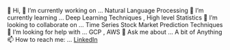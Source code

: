 👋 Hi,
🔭 I’m currently working on ... Natural Language Processing 
🌱 I’m currently learning ... Deep Learning Techniques ,  High level Statistics
👯 I’m looking to collaborate on ... Time Series Stock Market Prediction Techniques
🤔 I’m looking for help with ... GCP , AWS
💬 Ask me about ... A bit of Anything
📫 How to reach me: ... [LinkedIn 
](https://www.linkedin.com/in/kajal-khilari-2a7a7a242/)
<!---
Kajalk4/Kajalk4 is a ✨ special ✨ repository because its `README.md` (this file) appears on your GitHub profile.
You can click the Preview link to take a look at your changes.
--->
